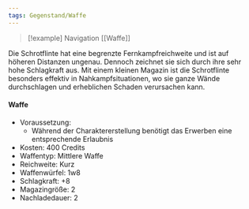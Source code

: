 ```yaml
---
tags: Gegenstand/Waffe
---
```

> [!example] Navigation 
> [[Waffe]]

Die Schrotflinte hat eine begrenzte Fernkampfreichweite und ist auf höheren Distanzen ungenau. Dennoch zeichnet sie sich durch ihre sehr hohe Schlagkraft aus. Mit einem kleinen Magazin ist die Schrotflinte besonders effektiv in Nahkampfsituationen, wo sie ganze Wände durchschlagen und erheblichen Schaden verursachen kann.

#### Waffe
- Voraussetzung:
	- Während der Charaktererstellung benötigt das Erwerben eine entsprechende Erlaubnis
- Kosten: 400 Credits
- Waffentyp: Mittlere Waffe
- Reichweite: Kurz
- Waffenwürfel: 1w8
- Schlagkraft: +8
- Magazingröße: 2
- Nachladedauer: 2